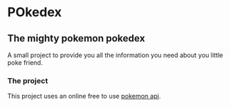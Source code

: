 # POkedex

## The mighty pokemon pokedex

A small project to provide you all the information you need about you little poke friend.

### The project

This project uses an online free to use [pokemon api](https://pokeapi.co/).
